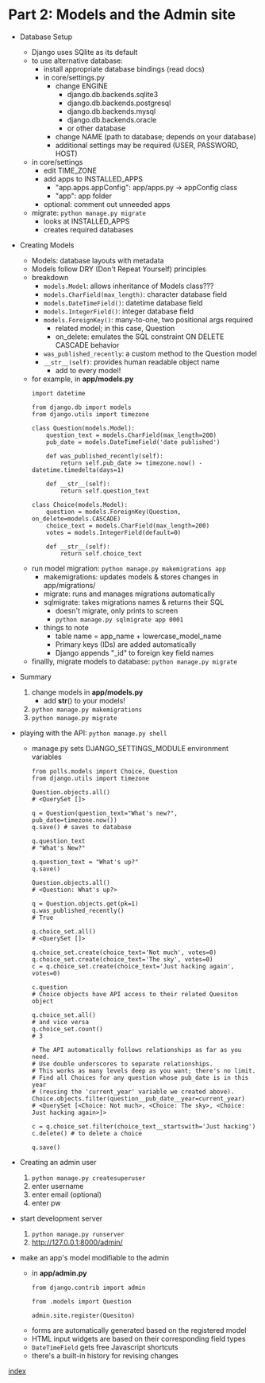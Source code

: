 # Part 2: Models and the Admin site

* Database Setup
    - Django uses SQlite as its default
    - to use alternative database:
        * install appropriate database bindings (read docs)
        * in core/settings.py
            - change ENGINE
                * django.db.backends.sqlite3
                * django.db.backends.postgresql
                * django.db.backends.mysql
                * django.db.backends.oracle
                * or other database
            - change NAME (path to database; depends on your database)
            - additional settings may be required (USER, PASSWORD, HOST)
    - in core/settings
        * edit TIME_ZONE
        * add apps to INSTALLED_APPS
            - "app.apps.appConfig": app/apps.py -> appConfig class
            - "app": app folder
        * optional: comment out unneeded apps
    - migrate: `python manage.py migrate`
        * looks at INSTALLED_APPS
        * creates required databases

* Creating Models
    - Models: database layouts with metadata
    - Models follow DRY (Don't Repeat Yourself) principles
    - breakdown
        * `models.Model`: allows inheritance of Models class???
        * `models.CharField(max_length)`: character database field
        * `models.DateTimeField()`: datetime database field
        * `models.IntegerField()`: integer database field
        * `models.ForeignKey()`: many-to-one, two positional args required
            - related model; in this case, Question
            - on_delete: emulates the SQL constraint ON DELETE CASCADE behavior
        * `was_published_recently`: a custom method to the Question model
        * `__str__(self)`: provides human readable object name
            - add to every model!
    - for example, in **app/models.py**
        ```python3
        import datetime
        
        from django.db import models
        from django.utils import timezone
        
        class Question(models.Model):
            question_text = models.CharField(max_length=200)
            pub_date = models.DateTimeField('date published')
            
            def was_published_recently(self):
                return self.pub_date >= timezone.now() - datetime.timedelta(days=1)
            
            def __str__(self):
                return self.question_text
        
        class Choice(models.Model):
            question = models.ForeignKey(Question, on_delete=models.CASCADE)
            choice_text = models.CharField(max_length=200)
            votes = models.IntegerField(default=0)
            
            def __str__(self):
                return self.choice_text
        ```
    - run model migration: `python manage.py makemigrations app`
        * makemigrations: updates models & stores changes in app/migrations/
        * migrate: runs and manages migrations automatically
        * sqlmigrate: takes migrations names & returns their SQL
            - doesn't migrate, only prints to screen
            - `python manage.py sqlmigrate app 0001`
        * things to note
            - table name = app_name + lowercase_model_name
            - Primary keys (IDs) are added automatically
            - Django appends "_id" to foreign key field names
    - finallly, migrate models to database: `python manage.py migrate`

* Summary
    1. change models in **app/models.py**
        - add __str__() to your models!
    3. `python manage.py makemigrations`
    4. `python manage.py migrate`

* playing with the API: `python manage.py shell`
    - manage.py sets DJANGO_SETTINGS_MODULE environment variables
        ```python3
        from polls.models import Choice, Question
        from django.utils import timezone
        
        Question.objects.all()
        # <QuerySet []>
        
        q = Question(question_text="What's new?", pub_date=timezone.now())
        q.save() # saves to database
        
        q.question_text
        # "What's New?"
        
        q.question_text = "What's up?"
        q.save()
        
        Question.objects.all()
        # <Question: What's up?>
        
        q = Question.objects.get(pk=1)
        q.was_published_recently()
        # True
        
        q.choice_set.all()
        # <QuerySet []>
        
        q.choice_set.create(choice_text='Not much', votes=0)
        q.choice_set.create(choice_text='The sky', votes=0)
        c = q.choice_set.create(choice_text='Just hacking again', votes=0)
        
        c.question 
        # Choice objects have API access to their related Quesiton object
        
        q.choice_set.all()
        # and vice versa
        q.choice_set.count()
        # 3
        
        # The API automatically follows relationships as far as you need.
        # Use double underscores to separate relationships.
        # This works as many levels deep as you want; there's no limit.
        # Find all Choices for any question whose pub_date is in this year
        # (reusing the 'current_year' variable we created above).
        Choice.objects.filter(question__pub_date__year=current_year)
        # <QuerySet [<Choice: Not much>, <Choice: The sky>, <Choice: Just hacking again>]>
        
        c = q.choice_set.filter(choice_text__startswith='Just hacking')
        c.delete() # to delete a choice
        
        q.save()
        ```

* Creating an admin user
    1. `python manage.py createsuperuser`
    2. enter username
    3. enter email (optional)
    4. enter pw

* start development server
    1. `python manage.py runserver`
    2. http://127.0.0.1:8000/admin/

* make an app's model modifiable to the admin
    - in **app/admin.py**
        ```python3
        from django.contrib import admin
        
        from .models import Question
        
        admin.site.register(Quesiton)
        ```
    - forms are automatically generated based on the registered model
    - HTML input widgets are based on their corresponding field types
    - `DateTimeField` gets free Javascript shortcuts
    - there's a built-in history for revising changes


[index](../index.md)
